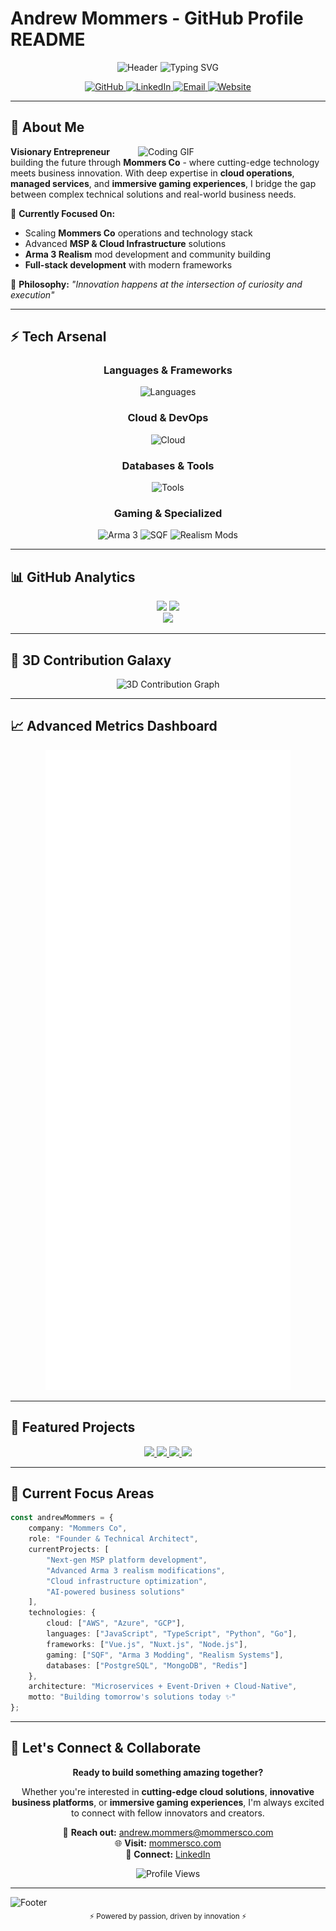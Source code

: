 # Andrew Mommers - GitHub Profile README

<div align="center">

<!-- Animated Header Banner -->
<img src="https://capsule-render.vercel.app/api?type=waving&color=gradient&customColorList=0,2,2,5,30&height=300&section=header&text=Andrew%20Mommers&fontSize=70&fontColor=E6F2FF&animation=twinkling&fontAlignY=35&desc=Innovating%20at%20the%20intersection%20of%20technology%20and%20business&descAlignY=55&descSize=18" alt="Header"/>

<!-- Typing Animation -->
<img src="https://readme-typing-svg.herokuapp.com?font=Fira+Code&weight=600&size=28&duration=4000&pause=800&color=00E5FF&background=0B122100&center=true&vCenter=true&width=800&height=80&lines=Founder+%40+Mommers+Co+%F0%9F%9A%80;MSP+%26+Cloud+Operations+Specialist+%E2%98%81%EF%B8%8F;Arma+3+Realism+Modding+Expert+%F0%9F%8E%AE;Full-Stack+Developer+%F0%9F%92%BB;Building+the+Future%2C+One+Line+at+a+Time+%E2%9C%A8" alt="Typing SVG"/>

<!-- Social Badges -->
<p>
  <a href="https://github.com/AndrewMommers">
    <img src="https://img.shields.io/badge/GitHub-0B1221?style=for-the-badge&logo=github&logoColor=00E5FF&labelColor=0B1221&color=7C3AED" alt="GitHub"/>
  </a>
  <a href="https://linkedin.com/in/andrewmommers">
    <img src="https://img.shields.io/badge/LinkedIn-0B1221?style=for-the-badge&logo=linkedin&logoColor=00E5FF&labelColor=0B1221&color=7C3AED" alt="LinkedIn"/>
  </a>
  <a href="mailto:andrew.mommers@mommersco.com">
    <img src="https://img.shields.io/badge/Email-0B1221?style=for-the-badge&logo=gmail&logoColor=00E5FF&labelColor=0B1221&color=7C3AED" alt="Email"/>
  </a>
  <a href="https://mommersco.com">
    <img src="https://img.shields.io/badge/Website-0B1221?style=for-the-badge&logo=google-chrome&logoColor=00E5FF&labelColor=0B1221&color=7C3AED" alt="Website"/>
  </a>
</p>

</div>

---

## 🔮 **About Me**

<img align="right" width="300" src="https://media.giphy.com/media/qgQUggAC3Pfv687qPC/giphy.gif" alt="Coding GIF"/>

**Visionary Entrepreneur** building the future through **Mommers Co** - where cutting-edge technology meets business innovation. With deep expertise in **cloud operations**, **managed services**, and **immersive gaming experiences**, I bridge the gap between complex technical solutions and real-world business needs.

🎯 **Currently Focused On:**
- Scaling **Mommers Co** operations and technology stack
- Advanced **MSP & Cloud Infrastructure** solutions
- **Arma 3 Realism** mod development and community building
- **Full-stack development** with modern frameworks

🌟 **Philosophy:** *"Innovation happens at the intersection of curiosity and execution"*

---

## ⚡ **Tech Arsenal**

<div align="center">

### **Languages & Frameworks**
<img src="https://skillicons.dev/icons?i=js,ts,html,css,vue,nuxt,react,nodejs,python,php,go,rust&theme=dark" alt="Languages"/>

### **Cloud & DevOps**
<img src="https://skillicons.dev/icons?i=aws,azure,gcp,docker,kubernetes,terraform,jenkins,github,git,linux&theme=dark" alt="Cloud"/>

### **Databases & Tools**
<img src="https://skillicons.dev/icons?i=postgres,mysql,mongodb,redis,nginx,apache,vscode,vim,figma,photoshop&theme=dark" alt="Tools"/>

### **Gaming & Specialized**
<img src="https://img.shields.io/badge/Arma_3_Scripting-0B1221?style=for-the-badge&logo=steam&logoColor=00E5FF&labelColor=0B1221&color=39FF14" alt="Arma 3"/>
<img src="https://img.shields.io/badge/SQF-0B1221?style=for-the-badge&logo=code&logoColor=00E5FF&labelColor=0B1221&color=39FF14" alt="SQF"/>
<img src="https://img.shields.io/badge/Realism_Mods-0B1221?style=for-the-badge&logo=gamepad&logoColor=00E5FF&labelColor=0B1221&color=39FF14" alt="Realism Mods"/>

</div>

---

## 📊 **GitHub Analytics**

<div align="center">

<img height="180em" src="https://github-readme-stats.vercel.app/api?username=AndrewMommers&show_icons=true&hide_border=true&count_private=true&bg_color=0B1221&title_color=00E5FF&text_color=E6F2FF&icon_color=7C3AED&ring_color=39FF14"/>

<img height="180em" src="https://github-readme-streak-stats.demolab.com/?user=AndrewMommers&hide_border=true&background=0B1221&stroke=00E5FF&ring=39FF14&fire=00E5FF&currStreakNum=E6F2FF&sideNums=E6F2FF&currStreakLabel=7C3AED&sideLabels=7C3AED&dates=E6F2FF"/>

</div>

<div align="center">
<img src="https://github-readme-stats.vercel.app/api/top-langs/?username=AndrewMommers&layout=compact&hide_border=true&bg_color=0B1221&title_color=00E5FF&text_color=E6F2FF&icon_color=7C3AED"/>
</div>

---

## 🌌 **3D Contribution Galaxy**

<div align="center">

<picture>
  <source media="(prefers-color-scheme: dark)" srcset="./profile-3d-contrib/profile-season-animate-dark.svg">
  <source media="(prefers-color-scheme: light)" srcset="./profile-3d-contrib/profile-season-animate-light.svg">
  <img src="./profile-3d-contrib/profile-season-animate-dark.svg" alt="3D Contribution Graph"/>
</picture>

</div>

---

## 📈 **Advanced Metrics Dashboard**

<div align="center">

<picture>
  <source media="(prefers-color-scheme: dark)" srcset="./metrics-dark.svg">
  <source media="(prefers-color-scheme: light)" srcset="./metrics-light.svg">
  <img src="./metrics-dark.svg" alt="Metrics Dashboard"/>
</picture>

</div>

---

## 🚀 **Featured Projects**

<div align="center">

<a href="https://github.com/Mommers-Co/Discord">
  <img src="https://github-readme-stats.vercel.app/api/pin/?username=Mommers-Co&repo=Discord&hide_border=true&bg_color=0B1221&title_color=00E5FF&text_color=E6F2FF&icon_color=7C3AED"/>
</a>

<a href="https://github.com/Mommers-Co/FS25-Dashboard">
  <img src="https://github-readme-stats.vercel.app/api/pin/?username=Mommers-Co&repo=FS25-Dashboard&hide_border=true&bg_color=0B1221&title_color=00E5FF&text_color=E6F2FF&icon_color=7C3AED"/>
</a>

<a href="https://github.com/Mommers-Co/web">
  <img src="https://github-readme-stats.vercel.app/api/pin/?username=Mommers-Co&repo=web&hide_border=true&bg_color=0B1221&title_color=00E5FF&text_color=E6F2FF&icon_color=7C3AED"/>
</a>

<a href="https://github.com/GamingPanthers/A3-Realistic-Airborne">
  <img src="https://github-readme-stats.vercel.app/api/pin/?username=GamingPanthers&repo=A3-Realistic-Airborne&hide_border=true&bg_color=0B1221&title_color=00E5FF&text_color=E6F2FF&icon_color=7C3AED"/>
</a>

</div>

---

## 💫 **Current Focus Areas**

```typescript
const andrewMommers = {
    company: "Mommers Co",
    role: "Founder & Technical Architect",
    currentProjects: [
        "Next-gen MSP platform development",
        "Advanced Arma 3 realism modifications",
        "Cloud infrastructure optimization",
        "AI-powered business solutions"
    ],
    technologies: {
        cloud: ["AWS", "Azure", "GCP"],
        languages: ["JavaScript", "TypeScript", "Python", "Go"],
        frameworks: ["Vue.js", "Nuxt.js", "Node.js"],
        gaming: ["SQF", "Arma 3 Modding", "Realism Systems"],
        databases: ["PostgreSQL", "MongoDB", "Redis"]
    },
    architecture: "Microservices + Event-Driven + Cloud-Native",
    motto: "Building tomorrow's solutions today ✨"
};
```

---

## 🎯 **Let's Connect & Collaborate**

<div align="center">

**Ready to build something amazing together?**

Whether you're interested in **cutting-edge cloud solutions**, **innovative business platforms**, or **immersive gaming experiences**, I'm always excited to connect with fellow innovators and creators.

📧 **Reach out:** [andrew.mommers@mommersco.com](mailto:andrew.mommers@mommersco.com)  
🌐 **Visit:** [mommersco.com](https://mommersco.com)  
💼 **Connect:** [LinkedIn](https://linkedin.com/in/andrewmommers)

<img src="https://komarev.com/ghpvc/?username=AndrewMommers&label=Profile%20Views&color=00E5FF&style=for-the-badge&labelColor=0B1221" alt="Profile Views"/>

</div>

---

<!-- Animated Footer -->
<img src="https://capsule-render.vercel.app/api?type=waving&color=gradient&customColorList=0,2,2,5,30&height=120&section=footer&animation=twinkling&fontColor=E6F2FF&desc=The%20future%20is%20built%20by%20those%20who%20dare%20to%20innovate&descSize=16&descAlignY=25" alt="Footer"/>

<div align="center">
<sub>⚡ Powered by passion, driven by innovation ⚡</sub>
</div>